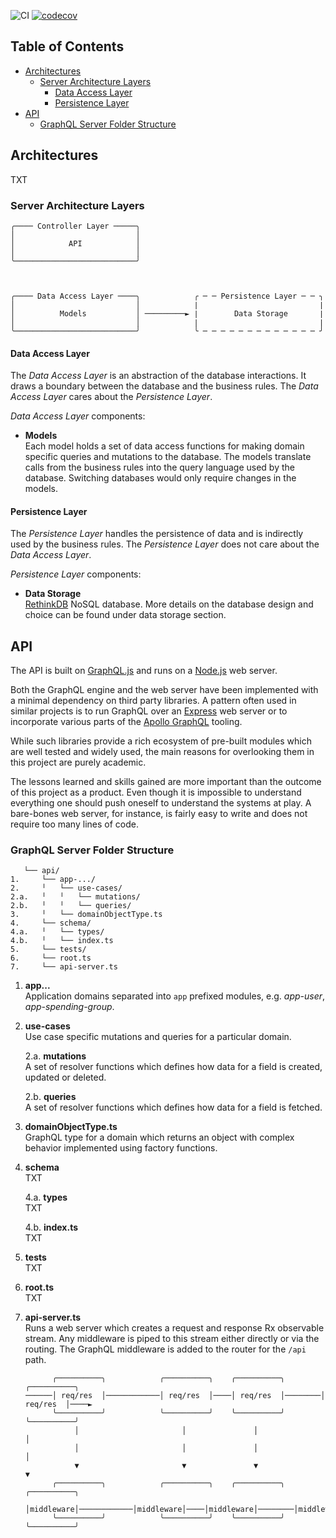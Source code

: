 ![CI](https://github.com/taleldayekh/fair-share/workflows/CI/badge.svg) [![codecov](https://codecov.io/gh/taleldayekh/fair-share/branch/master/graph/badge.svg)](https://codecov.io/gh/taleldayekh/fair-share)

## Table of Contents

- [Architectures](#architectures)
  - [Server Architecture Layers](#server-architecture-layers)
      - [Data Access Layer](#data-access-layer)
      - [Persistence Layer](#persistence-layer)
- [API](#api)
  - [GraphQL Server Folder Structure](#graphql-server-folder-structure)

## Architectures

TXT

### Server Architecture Layers

```
╭──── Controller Layer ─────╮
│                           │
│            API            │
│                           │
╰───────────────────────────╯



╭──── Data Access Layer ────╮            ╭ ─ ─ Persistence Layer ─ ─ ╮
│                           │            ∣                           ∣
│          Models           │ ─────────► ∣        Data Storage       ∣
│                           │            ∣                           ∣
╰───────────────────────────╯            ╰ ─ ─ ─ ─ ─ ─ ─ ─ ─ ─ ─ ─ ─ ╯
```

#### Data Access Layer

The _*Data Access Layer*_ is an abstraction of the database interactions. It draws a boundary between the database and the business rules. The _*Data Access Layer*_ cares about the _*Persistence Layer*_.

_*Data Access Layer*_ components:

- **Models**  
  Each model holds a set of data access functions for making domain specific queries and mutations to the database. The models translate calls from the business rules into the query language used by the database. Switching databases would only require changes in the models.

#### Persistence Layer

The _*Persistence Layer*_ handles the persistence of data and is indirectly used by the business rules. The _*Persistence Layer*_ does not care about the _*Data Access Layer*_.

_*Persistence Layer*_ components:

- **Data Storage**  
  [RethinkDB](https://rethinkdb.com/) NoSQL database. More details on the database design and choice can be found under data storage section.

## API

The API is built on [GraphQL.js](https://graphql.org/graphql-js) and runs on a [Node.js](https://nodejs.org/api/https.html) web server.

Both the GraphQL engine and the web server have been implemented with a minimal dependency on third party libraries. A pattern often used in similar projects is to run GraphQL over an [Express](https://expressjs.com) web server or to incorporate various parts of the [Apollo GraphQL](https://www.apollographql.com/docs/) tooling.

While such libraries provide a rich ecosystem of pre-built modules which are well tested and widely used, the main reasons for overlooking them in this project are purely academic.

The lessons learned and skills gained are more important than the outcome of this project as a product. Even though it is impossible to understand everything one should push oneself to understand the systems at play. A bare-bones web server, for instance, is fairly easy to write and does not require too many lines of code.

### GraphQL Server Folder Structure

```
   └── api/
1.     └── app-.../
2.     ╵   └── use-cases/
2.a.   ╵   ╵   └── mutations/
2.b.   ╵   ╵   └── queries/
3.     ╵   └── domainObjectType.ts 
4.     └── schema/
4.a.   ╵   └── types/
4.b.   ╵   └── index.ts
5.     └── tests/
6.     └── root.ts
7.     └── api-server.ts
```

1. **app...**  
   Application domains separated into `app` prefixed modules, e.g. _*app-user*_, _*app-spending-group*_.

2. **use-cases**  
   Use case specific mutations and queries for a particular domain.

	2.a. **mutations**  
	A set of resolver functions which defines how data for a field is created, updated or deleted.

	2.b. **queries**  
	A set of resolver functions which defines how data for a field is fetched.

3. **domainObjectType.ts**  
   GraphQL type for a domain which returns an object with complex behavior implemented using factory functions.

4. **schema**  
   TXT

   4.a. **types**  
   TXT

   4.b. **index.ts**  
   TXT

5. **tests**  
   TXT

6. **root.ts**  
   TXT

7. **api-server.ts**  
   Runs a web server which creates a request and response Rx observable stream. Any middleware is piped to this stream either directly or via the routing. The GraphQL middleware is added to the router for the `/api` path.

   ```
         ╭──────────╮            ╭──────────╮    ╭──────────╮        ╭──────────╮        
   ──────│ req/res  │────────────│ req/res  │────│ req/res  │────────│ req/res  │────►
         ╰──────────╯            ╰──────────╯    ╰──────────╯        ╰──────────╯        
              │                       │               │                   │
              │                       │               │                   │ 
              ▼                       ▼               ▼                   ▼                
         ╭──────────╮            ╭──────────╮    ╭──────────╮        ╭──────────╮
         │middleware│────────────│middleware│────│middleware│────────│middleware│────►
         ╰──────────╯            ╰──────────╯    ╰──────────╯        ╰──────────╯
           
   ```

<!-- ! CONTINUE FROM HERE ! -->

<!-- ### Folder Structure



4. **tests**  
   The API test suite is separated into:

   - Integration tests where queries and mutations containing test data are made to a dedicated test database.
   - Unit tests.

1. **mutations**  

   > The mutation resolvers provides a mapping to the models and should be kept thin with the least amount of business logic possible.


1. **queries**  

   > The query resolvers provides a mapping to the models and should be kept thin with the least amount of business logic possible.

1. **type-defs**  
   All the different types that make up our GraphQL schema. The schema is divided into parts and specified using GraphQL SDL (Schema Definition Language). Each field needs to have a corresponding resolver function with the same name that returns what we want.

1. **schema.ts**  
   Generates our GraphQL schema by combining all schema parts in the `type-defs` directory.